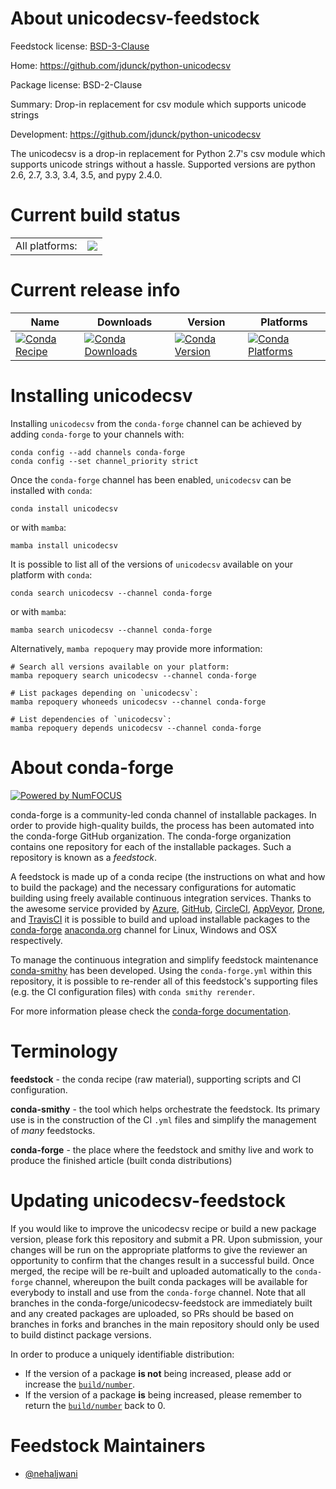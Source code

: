 About unicodecsv-feedstock
==========================

Feedstock license: [BSD-3-Clause](https://github.com/conda-forge/unicodecsv-feedstock/blob/main/LICENSE.txt)

Home: https://github.com/jdunck/python-unicodecsv

Package license: BSD-2-Clause

Summary: Drop-in replacement for csv module which supports unicode strings

Development: https://github.com/jdunck/python-unicodecsv

The unicodecsv is a drop-in replacement for Python 2.7's csv module which
supports unicode strings without a hassle. Supported versions are python
2.6, 2.7, 3.3, 3.4, 3.5, and pypy 2.4.0.


Current build status
====================


<table><tr><td>All platforms:</td>
    <td>
      <a href="https://dev.azure.com/conda-forge/feedstock-builds/_build/latest?definitionId=5853&branchName=main">
        <img src="https://dev.azure.com/conda-forge/feedstock-builds/_apis/build/status/unicodecsv-feedstock?branchName=main">
      </a>
    </td>
  </tr>
</table>

Current release info
====================

| Name | Downloads | Version | Platforms |
| --- | --- | --- | --- |
| [![Conda Recipe](https://img.shields.io/badge/recipe-unicodecsv-green.svg)](https://anaconda.org/conda-forge/unicodecsv) | [![Conda Downloads](https://img.shields.io/conda/dn/conda-forge/unicodecsv.svg)](https://anaconda.org/conda-forge/unicodecsv) | [![Conda Version](https://img.shields.io/conda/vn/conda-forge/unicodecsv.svg)](https://anaconda.org/conda-forge/unicodecsv) | [![Conda Platforms](https://img.shields.io/conda/pn/conda-forge/unicodecsv.svg)](https://anaconda.org/conda-forge/unicodecsv) |

Installing unicodecsv
=====================

Installing `unicodecsv` from the `conda-forge` channel can be achieved by adding `conda-forge` to your channels with:

```
conda config --add channels conda-forge
conda config --set channel_priority strict
```

Once the `conda-forge` channel has been enabled, `unicodecsv` can be installed with `conda`:

```
conda install unicodecsv
```

or with `mamba`:

```
mamba install unicodecsv
```

It is possible to list all of the versions of `unicodecsv` available on your platform with `conda`:

```
conda search unicodecsv --channel conda-forge
```

or with `mamba`:

```
mamba search unicodecsv --channel conda-forge
```

Alternatively, `mamba repoquery` may provide more information:

```
# Search all versions available on your platform:
mamba repoquery search unicodecsv --channel conda-forge

# List packages depending on `unicodecsv`:
mamba repoquery whoneeds unicodecsv --channel conda-forge

# List dependencies of `unicodecsv`:
mamba repoquery depends unicodecsv --channel conda-forge
```


About conda-forge
=================

[![Powered by
NumFOCUS](https://img.shields.io/badge/powered%20by-NumFOCUS-orange.svg?style=flat&colorA=E1523D&colorB=007D8A)](https://numfocus.org)

conda-forge is a community-led conda channel of installable packages.
In order to provide high-quality builds, the process has been automated into the
conda-forge GitHub organization. The conda-forge organization contains one repository
for each of the installable packages. Such a repository is known as a *feedstock*.

A feedstock is made up of a conda recipe (the instructions on what and how to build
the package) and the necessary configurations for automatic building using freely
available continuous integration services. Thanks to the awesome service provided by
[Azure](https://azure.microsoft.com/en-us/services/devops/), [GitHub](https://github.com/),
[CircleCI](https://circleci.com/), [AppVeyor](https://www.appveyor.com/),
[Drone](https://cloud.drone.io/welcome), and [TravisCI](https://travis-ci.com/)
it is possible to build and upload installable packages to the
[conda-forge](https://anaconda.org/conda-forge) [anaconda.org](https://anaconda.org/)
channel for Linux, Windows and OSX respectively.

To manage the continuous integration and simplify feedstock maintenance
[conda-smithy](https://github.com/conda-forge/conda-smithy) has been developed.
Using the ``conda-forge.yml`` within this repository, it is possible to re-render all of
this feedstock's supporting files (e.g. the CI configuration files) with ``conda smithy rerender``.

For more information please check the [conda-forge documentation](https://conda-forge.org/docs/).

Terminology
===========

**feedstock** - the conda recipe (raw material), supporting scripts and CI configuration.

**conda-smithy** - the tool which helps orchestrate the feedstock.
                   Its primary use is in the construction of the CI ``.yml`` files
                   and simplify the management of *many* feedstocks.

**conda-forge** - the place where the feedstock and smithy live and work to
                  produce the finished article (built conda distributions)


Updating unicodecsv-feedstock
=============================

If you would like to improve the unicodecsv recipe or build a new
package version, please fork this repository and submit a PR. Upon submission,
your changes will be run on the appropriate platforms to give the reviewer an
opportunity to confirm that the changes result in a successful build. Once
merged, the recipe will be re-built and uploaded automatically to the
`conda-forge` channel, whereupon the built conda packages will be available for
everybody to install and use from the `conda-forge` channel.
Note that all branches in the conda-forge/unicodecsv-feedstock are
immediately built and any created packages are uploaded, so PRs should be based
on branches in forks and branches in the main repository should only be used to
build distinct package versions.

In order to produce a uniquely identifiable distribution:
 * If the version of a package **is not** being increased, please add or increase
   the [``build/number``](https://docs.conda.io/projects/conda-build/en/latest/resources/define-metadata.html#build-number-and-string).
 * If the version of a package **is** being increased, please remember to return
   the [``build/number``](https://docs.conda.io/projects/conda-build/en/latest/resources/define-metadata.html#build-number-and-string)
   back to 0.

Feedstock Maintainers
=====================

* [@nehaljwani](https://github.com/nehaljwani/)

